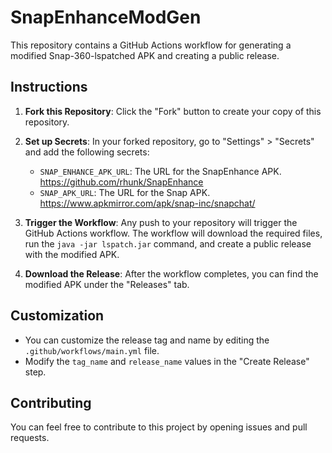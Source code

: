 # SnapEnhanceModGen

This repository contains a GitHub Actions workflow for generating a modified Snap-360-lspatched APK and creating a public release.

## Instructions

1. **Fork this Repository**: Click the "Fork" button to create your copy of this repository.

2. **Set up Secrets**: In your forked repository, go to "Settings" > "Secrets" and add the following secrets:

   - `SNAP_ENHANCE_APK_URL`: The URL for the SnapEnhance APK. https://github.com/rhunk/SnapEnhance
   - `SNAP_APK_URL`: The URL for the Snap APK. https://www.apkmirror.com/apk/snap-inc/snapchat/

3. **Trigger the Workflow**: Any push to your repository will trigger the GitHub Actions workflow. The workflow will download the required files, run the `java -jar lspatch.jar` command, and create a public release with the modified APK.

4. **Download the Release**: After the workflow completes, you can find the modified APK under the "Releases" tab.

## Customization

- You can customize the release tag and name by editing the `.github/workflows/main.yml` file.
- Modify the `tag_name` and `release_name` values in the "Create Release" step.

## Contributing

You can feel free to contribute to this project by opening issues and pull requests.

